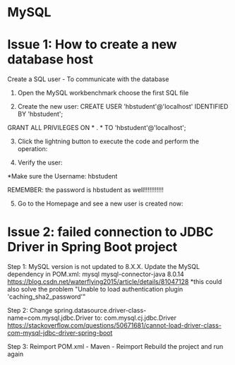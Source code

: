 # MySQL


Issue 1: How to create a new database host
====
Create a SQL user - To communicate with the database

1) Open the MySQL workbenchmark
choose the first SQL file

2) Create the new user:
CREATE USER 'hbstudent'@'localhost' IDENTIFIED BY 'hbstudent';

GRANT ALL PRIVILEGES ON * . * TO 'hbstudent'@'localhost';


3) Click the lightning button to execute the code and perform the operation:

4) Verify the user:

*Make sure the Username: hbstudent

REMEMBER: the password is hbstudent as well!!!!!!!!!!!

5) Go to the Homepage and see a new user is created now:


Issue 2: failed connection to JDBC Driver in Spring Boot project
====
Step 1: MySQL version is not updated to 8.X.X. 
Update the MySQL dependency in POM.xml:
    <dependency>
        <groupId>mysql</groupId>
        <artifactId>mysql-connector-java</artifactId>
        <version>8.0.14</version>
    </dependency>
https://blog.csdn.net/waterflying2015/article/details/81047128
*this could also solve the problem "Unable to load authentication plugin 'caching_sha2_password'"

Step 2: Change spring.datasource.driver-class-name=com.mysql.jdbc.Driver to:
        com.mysql.cj.jdbc.Driver 
https://stackoverflow.com/questions/50671681/cannot-load-driver-class-com-mysql-jdbc-driver-spring-boot

Step 3: Reimport POM.xml - Maven - Reimport
        Rebuild the project and run again
       



